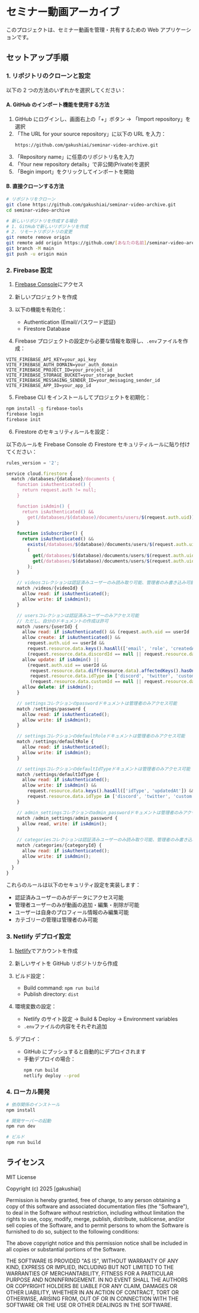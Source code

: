 # セミナー動画アーカイブ

このプロジェクトは、セミナー動画を管理・共有するための Web アプリケーションです。

## セットアップ手順

### 1. リポジトリのクローンと設定

以下の 2 つの方法のいずれかを選択してください：

#### A. GitHub のインポート機能を使用する方法

1. GitHub にログインし、画面右上の「+」ボタン → 「Import repository」を選択
2. 「The URL for your source repository」に以下の URL を入力：
   ```
   https://github.com/gakushiai/seminar-video-archive.git
   ```
3. 「Repository name」に任意のリポジトリ名を入力
4. 「Your new repository details」で非公開(Private)を選択
5. 「Begin import」をクリックしてインポートを開始

#### B. 直接クローンする方法

```bash
# リポジトリをクローン
git clone https://github.com/gakushiai/seminar-video-archive.git
cd seminar-video-archive

# 新しいリポジトリを作成する場合
# 1. GitHubで新しいリポジトリを作成
# 2. リモートリポジトリの変更
git remote remove origin
git remote add origin https://github.com/[あなたの名前]/seminar-video-archive.git
git branch -M main
git push -u origin main
```

### 2. Firebase 設定

1. [Firebase Console](https://console.firebase.google.com/)にアクセス
2. 新しいプロジェクトを作成
3. 以下の機能を有効化：

   - Authentication (Email/パスワード認証)
   - Firestore Database

4. Firebase プロジェクトの設定から必要な情報を取得し、`.env`ファイルを作成：

```env
VITE_FIREBASE_API_KEY=your_api_key
VITE_FIREBASE_AUTH_DOMAIN=your_auth_domain
VITE_FIREBASE_PROJECT_ID=your_project_id
VITE_FIREBASE_STORAGE_BUCKET=your_storage_bucket
VITE_FIREBASE_MESSAGING_SENDER_ID=your_messaging_sender_id
VITE_FIREBASE_APP_ID=your_app_id
```

5. Firebase CLI をインストールしてプロジェクトを初期化：

```bash
npm install -g firebase-tools
firebase login
firebase init
```

6. Firestore のセキュリティルールを設定：

以下のルールを Firebase Console の Firestore セキュリティルールに貼り付けてください：

```javascript
rules_version = '2';

service cloud.firestore {
  match /databases/{database}/documents {
    function isAuthenticated() {
      return request.auth != null;
    }

    function isAdmin() {
      return isAuthenticated() &&
        get(/databases/$(database)/documents/users/$(request.auth.uid)).data.role == 'admin';
    }

    function isSubscriber() {
      return isAuthenticated() &&
        exists(/databases/$(database)/documents/users/$(request.auth.uid)) &&
        (
          get(/databases/$(database)/documents/users/$(request.auth.uid)).data.role == 'subscriber' ||
          get(/databases/$(database)/documents/users/$(request.auth.uid)).data.role == 'admin'
        );
    }

    // videosコレクションは認証済みユーザーのみ読み取り可能、管理者のみ書き込み可能
    match /videos/{videoId} {
      allow read: if isAuthenticated();
      allow write: if isAdmin();
    }

    // usersコレクションは認証済みユーザーのみアクセス可能
    // ただし、自分のドキュメントの作成は許可
    match /users/{userId} {
      allow read: if isAuthenticated() && (request.auth.uid == userId || isAdmin());
      allow create: if isAuthenticated() &&
        request.auth.uid == userId &&
        request.resource.data.keys().hasAll(['email', 'role', 'createdAt']) &&
        (request.resource.data.discordId == null || request.resource.data.discordId is string);
      allow update: if isAdmin() ||
        (request.auth.uid == userId &&
         request.resource.data.diff(resource.data).affectedKeys().hasOnly(['idType', 'customId']) &&
         request.resource.data.idType in ['discord', 'twitter', 'custom'] &&
         (request.resource.data.customId == null || request.resource.data.customId is string));
      allow delete: if isAdmin();
    }

    // settingsコレクションのpasswordドキュメントは管理者のみアクセス可能
    match /settings/password {
      allow read: if isAuthenticated();
      allow write: if isAdmin();
    }

    // settingsコレクションのdefaultRoleドキュメントは管理者のみアクセス可能
    match /settings/defaultRole {
      allow read: if isAuthenticated();
      allow write: if isAdmin();
    }

    // settingsコレクションのdefaultIdTypeドキュメントは管理者のみアクセス可能
    match /settings/defaultIdType {
      allow read: if isAuthenticated();
      allow write: if isAdmin() &&
        request.resource.data.keys().hasAll(['idType', 'updatedAt']) &&
        request.resource.data.idType in ['discord', 'twitter', 'custom'];
    }

    // admin_settingsコレクションのadmin_passwordドキュメントは管理者のみアクセス可能
    match /admin_settings/admin_password {
      allow read, write: if isAdmin();
    }

    // categoriesコレクションは認証済みユーザーのみ読み取り可能、管理者のみ書き込み可能
    match /categories/{categoryId} {
      allow read: if isAuthenticated();
      allow write: if isAdmin();
    }
  }
}
```

これらのルールは以下のセキュリティ設定を実装します：

- 認証済みユーザーのみがデータにアクセス可能
- 管理者ユーザーのみが動画の追加・編集・削除が可能
- ユーザーは自身のプロフィール情報のみ編集可能
- カテゴリーの管理は管理者のみ可能

### 3. Netlify デプロイ設定

1. [Netlify](https://www.netlify.com/)でアカウントを作成
2. 新しいサイトを GitHub リポジトリから作成
3. ビルド設定：
   - Build command: `npm run build`
   - Publish directory: `dist`
4. 環境変数の設定：

   - Netlify のサイト設定 → Build & Deploy → Environment variables
   - `.env`ファイルの内容をそれぞれ追加

5. デプロイ：
   - GitHub にプッシュすると自動的にデプロイされます
   - 手動デプロイの場合：
     ```bash
     npm run build
     netlify deploy --prod
     ```

### 4. ローカル開発

```bash
# 依存関係のインストール
npm install

# 開発サーバーの起動
npm run dev

# ビルド
npm run build
```

## ライセンス

MIT License

Copyright (c) 2025 [gakushiai]

Permission is hereby granted, free of charge, to any person obtaining a copy
of this software and associated documentation files (the "Software"), to deal
in the Software without restriction, including without limitation the rights
to use, copy, modify, merge, publish, distribute, sublicense, and/or sell
copies of the Software, and to permit persons to whom the Software is
furnished to do so, subject to the following conditions:

The above copyright notice and this permission notice shall be included in all
copies or substantial portions of the Software.

THE SOFTWARE IS PROVIDED "AS IS", WITHOUT WARRANTY OF ANY KIND, EXPRESS OR
IMPLIED, INCLUDING BUT NOT LIMITED TO THE WARRANTIES OF MERCHANTABILITY,
FITNESS FOR A PARTICULAR PURPOSE AND NONINFRINGEMENT. IN NO EVENT SHALL THE
AUTHORS OR COPYRIGHT HOLDERS BE LIABLE FOR ANY CLAIM, DAMAGES OR OTHER
LIABILITY, WHETHER IN AN ACTION OF CONTRACT, TORT OR OTHERWISE, ARISING FROM,
OUT OF OR IN CONNECTION WITH THE SOFTWARE OR THE USE OR OTHER DEALINGS IN THE
SOFTWARE.
